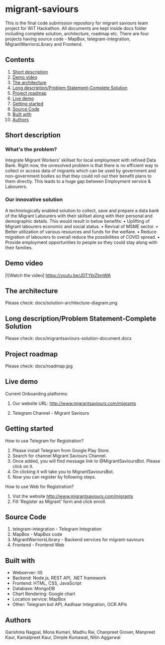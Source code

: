 # migrant-saviours
This is the final code submission repository for migrant saviours team project for WiT Hackathon. All documents are kept inside docs folder including complete solution, architecture, roadmap etc. There are four projects having source code - MapBox, telegram-integration, MigrantWarriorsLibrary and Frontend.

## Contents

1. [Short description](#short-description)
1. [Demo video](#demo-video)
1. [The architecture](#the-architecture)
1. [Long description/Problem Statement-Complete Solution](#long-description)
1. [Project roadmap](#project-roadmap)
1. [Live demo](#live-demo)
1. [Getting started](#getting-started)
1. [Source Code](#source-code)
1. [Built with](#built-with)
1. [Authors](#authors)

## Short description

### What's the problem?

Integrate Migrant Workers’ skillset for local employment with refined Data Bank.
Right now, the unresolved problem is that there is no efficient way to collect or access data of migrants which can be used by government and non-government bodies so that they could roll out their benefit plans to them directly. This leads to a huge gap between Employment service & Labourers. 

### Our innovative solution

A technologically enabled solution to collect, save and prepare a data bank of the Migrant Labourers with their skillset along with their personal and demographic details. This would result in below benefits:
•	Uplifting of Migrant labourers economic and social status.
•	Revival of MSME sector.
•	Better utilization of various resources and funds for the welfare.
•	Reduce migration of labourers to overall reduce the possibilities of COVID spread. 
•	Provide employment opportunities to people so they could stay along with their families.

## Demo video

[![Watch the video] https://youtu.be/JDTYbiZbmWA

## The architecture

Please check: docs/solution-architecture-diagram.png

## Long description/Problem Statement-Complete Solution

Please check: docs/migrantsaviours-solution-document.docx

## Project roadmap

Please check: docs/roadmap.jpg

## Live demo

Current Onboarding platforms:

1. Our website URL: http://www.migrantsaviours.com/migrants

2. Telegram Channel - Migrant Saviours

## Getting started

How to use Telegram for Registration?

1. Please install Telegram from Google Play Store. 
2. Search for channel Migrant Saviours Channel.
3. Once added, you will find message link to @MigrantSavioursBot. Please click on it.
4. On clicking it will take you to MigrantSavioursBot.
5. Now you can register by following steps.

How to use Web for Registration?

1. Vist the website http://www.migrantsaviours.com/migrants
2. Fill 'Register as Migrant' form and click enroll.

## Source Code

1. telegram-integration - Telegram Integration
2. MapBox - MapBox code
3. MigrantWarriorsLibrary - Backend services for migrant-saviours
4. Frontend - Frontend Web

## Built with

* Webserver: IIS
* Backend: Node.js, REST API, .NET framework
* Frontend: HTML, CSS, JavaScript
* Database: MongoDB
* Chart Rendering: Google chart
* Location service: MapBox
* Other: Telegram bot API, Aadhaar Integration, OCR APIs

## Authors

Garishma Nagpal, Mona Kumari, Madhu Rai, Chanpreet Grover, Manpreet Kaur, Kamalpreet Kaur, Dimple Kumawat, Nitin Aggarwal 



